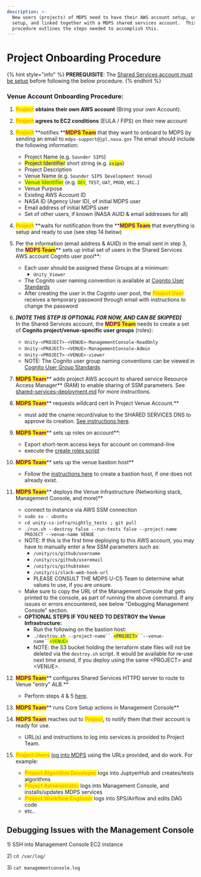 ```yaml
---
description: >-
  New users (projects) of MDPS need to have their AWS account setup, users
  setup, and linked together with a MDPS shared services account.  This
  procedure outlines the steps needed to accomplish this.
---
```


# Project Onboarding Procedure

{% hint style="info" %}
**PREREQUISITE**:  The [Shared Services account must be setup](../developer-docs/common-services/docs/users-guide/deployment/shared-services-deployment.md) before following the below procedure.
{% endhint %}

### Venue Account Onboarding Procedure:

1. <mark style="color:orange;">**Project**</mark> **obtains their own AWS account** (Bring your own Account).\
   &#x20;
2. <mark style="color:orange;">**Project**</mark> **agrees to EC2 conditions** (EULA / FIPS) on their new account\
   &#x20;&#x20;
3.  <mark style="color:orange;">**Project**</mark> **notifies **<mark style="color:purple;">**MDPS Team**</mark> that they want to onboard to MDPS by sending an email to `mdps-support@jpl.nasa.gov` The email should include the following information:

    * Project Name (e.g. `Sounder SIPS`)
    * <mark style="color:blue;">Project Identifier</mark> short string (e.g. <mark style="color:blue;">`ssips`</mark>)
    * Project Description
    * Venue Name (e.g. `Sounder SIPS Development Venue`)
    * <mark style="color:green;">Venue Identifier</mark> (e.g. <mark style="color:green;">`DEV`</mark>, `TEST`, `UAT`, `PROD`, etc..)
    * Venue Purpose
    * Existing AWS Account ID
    * NASA ID (Agency User ID), of initial MDPS user
    * Email address of initial MDPS user
    * Set of other users, if known (NASA AUID & email addresses for all)

    &#x20; &#x20;
4. <mark style="color:orange;">**Project**</mark> **waits for notification from the **<mark style="color:purple;">**MDPS Team**</mark> that everything is setup and ready to use (see step 14 below)\
   &#x20;
5.  Per the information (email address & AUID) in the email sent in step 3, the <mark style="color:purple;">**MDPS Team**</mark>** sets up initial set of users in the Shared Services AWS account Cognito user pool**:

    * Each user should be assigned these Groups at a minimum:
      * `Unity_Viewer`
    * The Cognito user naming convention is available at [Cognito User Standards](../developer-docs/common-services/docs/users-guide/security/cognito-user-standards.md)
    * After creating the user in the Cognito user pool, the <mark style="color:orange;">**Project User**</mark> receives a temporary password through email with instructions to change the password

    &#x20;&#x20;
6.  _**\[NOTE THIS STEP IS OPTIONAL FOR NOW, AND CAN BE SKIPPED]**_ \
    In the Shared Services account, the <mark style="color:purple;">**MDPS Team**</mark> needs to create a set of **Cognito project/venue-specific user groups** (roles):

    * `Unity-<PROJECT>-<VENUE>-ManagementConsole-ReadOnly`
    * `Unity-<PROJECT>-<VENUE>-ManagementConsole-Admin`
    * `Unity-<PROJECT>-<VENUE>-viewer`
    * NOTE: The Cognito user group naming conventions can be viewed in [Cognito User Group Standards](../developer-docs/common-services/docs/users-guide/security/cognito-user-group-standards.md)

    &#x20;&#x20;
7. <mark style="color:purple;">**MDPS Team**</mark>** adds project AWS account to shared service Resource Access Manager** (RAM) to enable sharing of SSM parameters. See [shared-services-deployment.md](../developer-docs/common-services/docs/users-guide/deployment/shared-services-deployment.md "mention") for more instructions.\
   &#x20;
8. <mark style="color:purple;">**MDPS Team**</mark>** requests wildcard cert In Project Venue Account.**
   * must add the cname record/value to the SHARED SERVICES DNS to approve its creation. [See instructions here](https://app.gitbook.com/s/cUYkPD7kBe7iT1LABkPZ/tips-and-tricks/speed-up-with-quick-find).\
     &#x20;&#x20;
9.  <mark style="color:purple;">**MDPS Team**</mark>** sets up roles on account**:

    * Export short-term access keys for account on command-line
    * execute the [create roles script](https://github.com/unity-sds/unity-cs-infra/blob/main/aws\_role\_create/create\_roles\_and\_policies.sh)


10. <mark style="color:purple;">**MDPS Team**</mark>** sets up the venue bastion host**

    * Follow the [instructions here](https://unity-sds.gitbook.io/docs/developer-docs/common-services/docs/users-guide/deployment/creating-a-bastion-host) to create a bastion host, if one does not already exist.

    &#x20;
11. <mark style="color:purple;">**MDPS Team**</mark>** deploys the Venue Infrastructure (Networking stack, Management Console, and more)**
    * connect to instance via AWS SSM connection
    * `sudo su - ubuntu`
    * `cd unity-cs-infra/nightly_tests ; git pull`
    * `./run.sh --destroy false --run-tests false --project-name PROJECT --venue-name VENUE`
    * NOTE: If this is the first time deploying to this AWS account, you may have to manually enter a few SSM parameters such as:
      * `/unity/cs/github/username`
      * `/unity/cs/github/useremail`
      * `/unity/cs/githubtoken`
      * `/unity/ci/slack-web-hook-url`
      * PLEASE CONSULT THE MDPS U-CS Team to determine what values to use, if you are unsure.
    * Make sure to copy the URL of the Management Console that gets printed to the console, as part of running the above command.  If any issues or errors encountered, see below "Debugging Management Console" section.
    * **OPTIONAL STEPS IF YOU NEED TO DESTROY the Venue Infrastructure:**
      * Run the following on the bastion host:
      * `./destroy.sh --project-name`` `<mark style="color:blue;">`<PROJECT>`</mark>` ``--venue-name`` `<mark style="color:green;">`<VENUE>`</mark>
      * NOTE: the S3 bucket holding the terraform state files will not be deleted via the `destroy.sh` script.  It would be available for re-use next time around, if you deploy using the same \<PROJECT> and \<VENUE>. \
        &#x20;
12. <mark style="color:purple;">**MDPS Team**</mark>** configures Shared Services HTTPD server to route to Venue "entry" ALB.**
    * Perform steps 4 & 5 [here](https://unity-sds.gitbook.io/docs/developer-docs/common-services/docs/users-guide/deployment/updating-venue-deployment).\
      &#x20;
13. <mark style="color:purple;">**MDPS Team**</mark>** runs Core Setup actions in Management Console**\
    &#x20;&#x20;
14. <mark style="color:purple;">**MDPS Team**</mark> reaches out to <mark style="color:orange;">**Project**</mark>, to notify them that their account is ready for use.
    * URL(s) and instructions to log into services is provided to Project Team.\
      &#x20;  &#x20;
15. <mark style="color:orange;">**Project Users**</mark> [log into MDPS](https://unity-sds.gitbook.io/docs/mdps-overview/unity-account-and-login) using the URLs provided, and do work.  For example:
    * <mark style="color:orange;">**Project Algorithm Developer**</mark> logs into JuptyerHub and creates/tests algorithms
    * <mark style="color:orange;">**Project Administrator**</mark> logs into Management Console, and installs/updates MDPS services
    * <mark style="color:orange;">**Project Workflow Engineer**</mark> logs into SPS/Airflow and edits DAG code
    * etc..

&#x20;



## Debugging Issues with the Management Console

1\) SSH into Management Console EC2 instance

2\) `cd /var/log/`

3\) `cat managementconsole.log`
